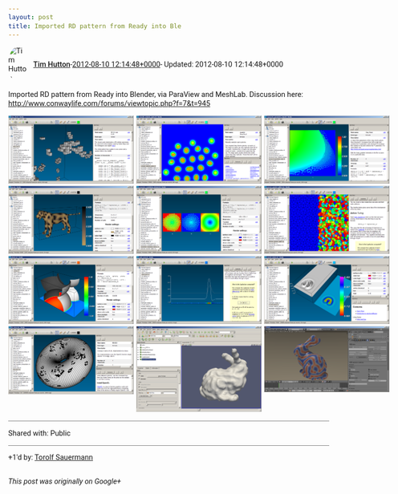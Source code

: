 ```yaml
---
layout: post
title: Imported RD pattern from Ready into Ble
---
```


<html><head><meta charset="utf-8"><title>Imported RD pattern from Ready into Blender, via ParaView and MeshLab. Discus...</title><style>body {font: 11pt Roboto, Arial, sans-serif; max-width: 640px; margin: 24px;}.author-photo {border-radius: 50%; margin-right: 10px; width: 40px;}.author {font-weight: 500;}.main-content {margin: 15px 0 15px;}.post-title {font-weight: bold;}.location {display: block; margin-top: 15px;}.location img {float: left; margin-right: 5px; width: 20px;}.media-link {display: inline-block; max-width: 100%; vertical-align: top;}.media-link p {margin-top: 5px; max-height: 4em; overflow: scroll;}.media {max-height: 100vh; max-width: 100%;}.video-placeholder {background: black; display: flex; height: 300px; max-width: 100%; width: 640px;}.play-icon {border-bottom: 30px solid transparent; border-left: 50px solid white; border-top: 30px solid transparent; color: white; margin: auto;}.album {max-height: 800px; overflow: scroll; width: calc(100vw - 48px);}.album .media-link {margin-right: 5px; max-width: 250px;}.album .media {max-height: 250px;}.link-embed {border-top: 1px solid lightgrey; display: block; margin-top: 20px;}.link-embed img {max-width: 100%;}.inline-link-embed {display: block;}.inline-link-embed img {vertical-align: middle;}.link-title {display: inline-block; font-size: medium; font-weight: 300; padding-left: 1em;}.reshare-attribution {display: block; font-weight: bold; margin-bottom: 10px;}.poll-image {margin-bottom: 5px; max-height: 300px; max-width: 500px;}.poll-choice {align-items: center; display: flex; margin-bottom: 5px; max-width: 500px;}.poll-choice-percentage {background-color: lightblue; height: 100%; left: 0; position: absolute; z-index: -1;}.poll-choice-selected {margin-right: 5px;}.poll-choice-results {border: 1px solid lightgray; border-radius: 5px; display: flex; line-height: 40px; overflow: hidden; padding: 0 8px; position: relative;}.poll-choice-results, .poll-choice-description {flex-grow: 1; margin-right: 10px;}.poll-choice-image {width: 100%;}.poll-choice-image, .poll-choice-image img {max-height: 40px; max-width: 100px;}.poll-choice-votes {max-height: 100px; overflow: auto;}.plus-entity-embed {color: black; display: block; text-decoration: none;}.plus-entity-embed-cover-photo {max-height: 300px; max-width: 100%;}.plus-entity-embed-info {padding: 0 1em 1em;}.plus-entity-embed-info h2 {font-weight: 500; margin: 10px 0;}.plus-entity-embed-info p {font-size: small; margin: 0;}.collection-owner-avatar {border-radius: 50%; border: 2px solid white; height: 40px; margin-top: -22px;}.visibility {padding: 1em 0; border-top: 1px solid grey;}.post-activity {padding: 1em 0; border-top: 1px solid grey;}.comments {border-top: 1px solid gray; padding-top: 1em;}.comment + .comment {margin-top: 1em;}.comment .media-link, .comment .inline-link-embed {margin-top: 5px;}</style></head><body><div style="margin-bottom:1em;"><div style="display:flex; align-items:center"><img class="author-photo" src="https://lh4.googleusercontent.com/-epo4ZZKNqEw/AAAAAAAAAAI/AAAAAAAAVSU/qu3LpcHEnoQ/s64-c/photo.jpg" alt="Tim Hutton"><a href="https://plus.google.com/+TimHutton" target="_blank" class="author">Tim Hutton</a> - <a target="_blank" href="https://plus.google.com/+TimHutton/posts/T9B9CGgwDsB">2012-08-10 12:14:48+0000</a><span> - Updated: 2012-08-10 12:14:48+0000</span></div><div class="main-content">Imported RD pattern from Ready into Blender, via ParaView and MeshLab. Discussion here: <a rel="nofollow" target="_blank" href="http://www.conwaylife.com/forums/viewtopic.php?f=7&amp;t=945" class="ot-anchor bidi_isolate" jslog="10929; track:click" dir="ltr">http://www.conwaylife.com/forums/viewtopic.php?f=7&amp;t=945</a></div><div class="album"><a href="/assets/s1.png" target="_blank" class="media-link"><img src="/assets/s1.png" alt="Image" class="media"></a><a href="/assets/s10.png" target="_blank" class="media-link"><img src="/assets/s10.png" alt="Image" class="media"></a><a href="/assets/s2.png" target="_blank" class="media-link"><img src="/assets/s2.png" alt="Image" class="media"></a><a href="/assets/s3.png" target="_blank" class="media-link"><img src="/assets/s3.png" alt="Image" class="media"></a><a href="/assets/s4.png" target="_blank" class="media-link"><img src="/assets/s4.png" alt="Image" class="media"></a><a href="/assets/s5.png" target="_blank" class="media-link"><img src="/assets/s5.png" alt="Image" class="media"></a><a href="/assets/s6.png" target="_blank" class="media-link"><img src="/assets/s6.png" alt="Image" class="media"></a><a href="/assets/s7.png" target="_blank" class="media-link"><img src="/assets/s7.png" alt="Image" class="media"></a><a href="/assets/s8.png" target="_blank" class="media-link"><img src="/assets/s8.png" alt="Image" class="media"></a><a href="/assets/s9.png" target="_blank" class="media-link"><img src="/assets/s9.png" alt="Image" class="media"></a><a href="/assets/bumpy_bunny.png" target="_blank" class="media-link"><img src="/assets/bumpy_bunny.png" alt="Image" class="media"></a><a href="/assets/bunny_in_blender.png" target="_blank" class="media-link"><img src="/assets/bunny_in_blender.png" alt="Image" class="media"></a></div></div><div class="visibility">Shared with: Public</div><div class="post-activity"><div class="plus-oners">+1'd by: <a href="https://plus.google.com/+TorolfSauermann">Torolf Sauermann</a></div></div></body></html>

<i>This post was originally on Google+</i>